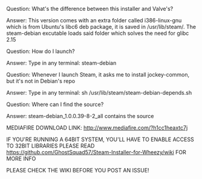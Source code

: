 Question: What's the difference between this installer and Valve's?

Answer: This version comes with an extra folder called i386-linux-gnu which is from Ubuntu's libc6 deb package, it is saved in /usr/lib/steam/. The steam-debian excutable loads said folder which solves the need for glibc 2.15

Question: How do I launch?

Answer: Type in any terminal: steam-debian

Question: Whenever I launch Steam, it asks me to install jockey-common, but it's not in Debian's repo

Answer: Type in any terminal: sh /usr/lib/steam/steam-debian-depends.sh

Question: Where can I find the source?

Answer: steam-debian_1.0.0.39-8-2_all contains the source

MEDIAFIRE DOWNLOAD LINK: http://www.mediafire.com/?h1cc1heaxtc7j

IF YOU'RE RUNNING A 64BIT SYSTEM, YOU'LL HAVE TO ENABLE ACCESS TO 32BIT LIBRARIES PLEASE READ https://github.com/GhostSquad57/Steam-Installer-for-Wheezy/wiki FOR MORE INFO

PLEASE CHECK THE WIKI BEFORE YOU POST AN ISSUE!
